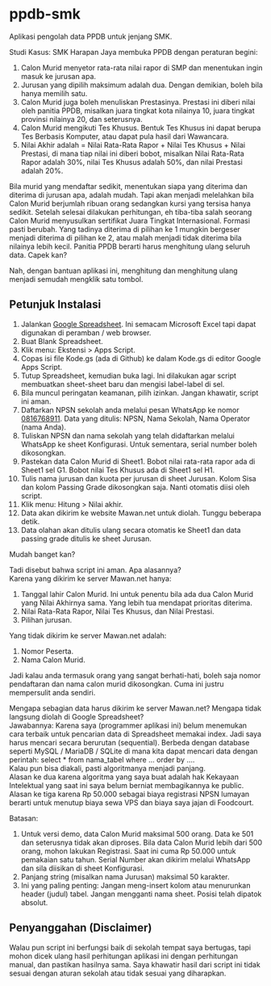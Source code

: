 # ppdb-smk
Aplikasi pengolah data PPDB untuk jenjang SMK.

Studi Kasus:
SMK Harapan Jaya membuka PPDB dengan peraturan begini:

1. Calon Murid menyetor rata-rata nilai rapor di SMP dan menentukan ingin masuk ke jurusan apa.
2. Jurusan yang dipilih maksimum adalah dua. Dengan demikian, boleh bila hanya memilih satu.
3. Calon Murid juga boleh menuliskan Prestasinya. Prestasi ini diberi nilai oleh panitia PPDB, misalkan juara tingkat kota nilainya 10, juara tingkat provinsi nilainya 20, dan seterusnya.
4. Calon Murid mengikuti Tes Khusus. Bentuk Tes Khusus ini dapat berupa Tes Berbasis Komputer, atau dapat pula hasil dari Wawancara.
5. Nilai Akhir adalah = Nilai Rata-Rata Rapor + Nilai Tes Khusus + Nilai Prestasi, di mana tiap nilai ini diberi bobot, misalkan Nilai Rata-Rata Rapor adalah 30%, nilai Tes Khusus adalah 50%, dan nilai Prestasi adalah 20%.

Bila murid yang mendaftar sedikit, menentukan siapa yang diterima dan diterima di jurusan apa, adalah mudah. Tapi akan menjadi melelahkan bila Calon Murid berjumlah ribuan orang sedangkan kursi yang tersisa hanya sedikit. Setelah selesai dilakukan perhitungan, eh tiba-tiba salah seorang Calon Murid menyusulkan sertifikat Juara Tingkat Internasional. Formasi pasti berubah. Yang tadinya diterima di pilihan ke 1 mungkin bergeser menjadi diterima di pilihan ke 2, atau malah menjadi tidak diterima bila nilainya lebih kecil. Panitia PPDB berarti harus menghitung ulang seluruh data. Capek kan?

Nah, dengan bantuan aplikasi ini, menghitung dan menghitung ulang menjadi semudah mengklik satu tombol.

## Petunjuk Instalasi

1. Jalankan [Google Spreadsheet](https://docs.google.com/spreadsheets). Ini semacam Microsoft Excel tapi dapat digunakan di peramban / web browser.
2. Buat Blank Spreadsheet.
3. Klik menu: Ekstensi > Apps Script.
4. Copas isi file Kode.gs (ada di Github) ke dalam Kode.gs di editor Google Apps Script.
5. Tutup Spreadsheet, kemudian buka lagi. Ini dilakukan agar script membuatkan sheet-sheet baru dan mengisi label-label di sel.
6. Bila muncul peringatan keamanan, pilih izinkan. Jangan khawatir, script ini aman.
7. Daftarkan NPSN sekolah anda melalui pesan WhatsApp ke nomor [0816768911](https://wa.me/62816768911). Data yang ditulis: NPSN, Nama Sekolah, Nama Operator (nama Anda).
8. Tuliskan NPSN dan nama sekolah yang telah didaftarkan melalui WhatsApp ke sheet Konfigurasi. Untuk sementara, serial number boleh dikosongkan.
9. Pastekan data Calon Murid di Sheet1. Bobot nilai rata-rata rapor ada di Sheet1 sel G1. Bobot nilai Tes Khusus ada di Sheet1 sel H1.
10. Tulis nama jurusan dan kuota per jurusan di sheet Jurusan. Kolom Sisa dan kolom Passing Grade dikosongkan saja. Nanti otomatis diisi oleh script.
11. Klik menu: Hitung > Nilai akhir.
12. Data akan dikirim ke website Mawan.net untuk diolah. Tunggu beberapa detik.
13. Data olahan akan ditulis ulang secara otomatis ke Sheet1 dan data passing grade ditulis ke sheet Jurusan.

Mudah banget kan?

Tadi disebut bahwa script ini aman. Apa alasannya?  
Karena yang dikirim ke server Mawan.net hanya:
1. Tanggal lahir Calon Murid. Ini untuk penentu bila ada dua Calon Murid yang Nilai Akhirnya sama. Yang lebih tua mendapat prioritas diterima.
2. Nilai Rata-Rata Rapor, Nilai Tes Khusus, dan Nilai Prestasi.
3. Pilihan jurusan.

Yang tidak dikirim ke server Mawan.net adalah:
1. Nomor Peserta.
2. Nama Calon Murid.

Jadi kalau anda termasuk orang yang sangat berhati-hati, boleh saja nomor pendaftaran dan nama calon murid dikosongkan. Cuma ini justru mempersulit anda sendiri.

Mengapa sebagian data harus dikirim ke server Mawan.net? Mengapa tidak langsung diolah di Google Spreadsheet?  
Jawabannya: Karena saya (programmer aplikasi ini) belum menemukan cara terbaik untuk pencarian data di Spreadsheet memakai index. Jadi saya harus mencari secara berurutan (sequential). Berbeda dengan database seperti MySQL / MariaDB / SQLite di mana kita dapat mencari data dengan perintah: select * from nama_tabel where ... order by ....  
Kalau pun bisa diakali, pasti algoritmanya menjadi panjang.  
Alasan ke dua karena algoritma yang saya buat adalah hak Kekayaan Intelektual yang saat ini saya belum berniat membagikannya ke public.  
Alasan ke tiga karena Rp 50.000 sebagai biaya registrasi NPSN lumayan berarti untuk menutup biaya sewa VPS dan biaya saya jajan di Foodcourt.

Batasan:

1. Untuk versi demo, data Calon Murid maksimal 500 orang. Data ke 501 dan seterusnya tidak akan diproses. Bila data Calon Murid lebih dari 500 orang, mohon lakukan Registrasi. Saat ini cuma Rp 50.000 untuk pemakaian satu tahun. Serial Number akan dikirim melalui WhatsApp dan sila diisikan di sheet Konfigurasi.
2. Panjang string (misalkan nama Jurusan) maksimal 50 karakter.
3. Ini yang paling penting: Jangan meng-insert kolom atau menurunkan header (judul) tabel. Jangan mengganti nama sheet. Posisi telah dipatok absolut.

## Penyanggahan (Disclaimer)

Walau pun script ini berfungsi baik di sekolah tempat saya bertugas, tapi mohon dicek ulang hasil perhitungan aplikasi ini dengan perhitungan manual, dan pastikan hasilnya sama. Saya khawatir hasil dari script ini tidak sesuai dengan aturan sekolah atau tidak sesuai yang diharapkan.
